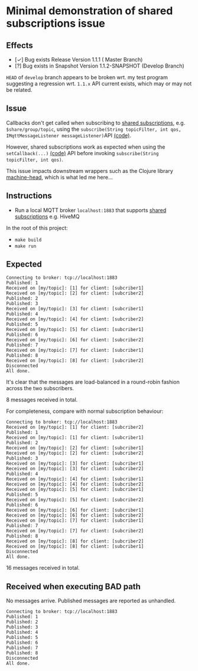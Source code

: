# Minimal demonstration of shared subscriptions issue

## Effects

- [✓] Bug exists Release Version 1.1.1 ( Master Branch)
- [?] Bug exists in Snapshot Version 1.1.2-SNAPSHOT (Develop Branch)

`HEAD` of `develop` branch appears to be broken wrt. my test program suggesting a regression wrt. `1.1.x` API current exists, which may or may not be related.

## Issue

Callbacks don't get called when subscribing to [shared subscriptions](http://www.hivemq.com/blog/mqtt-client-load-balancing-with-shared-subscriptions/), e.g. `$share/group/topic`, using the `subscribe(String topicFilter, int qos, IMqttMessageListener messageListener)`API [(code)](https://github.com/codeasone/shared-subscriptions-issue/blob/master/src/main/java/io/github/codeasone/SharedSubscriptionsIssue.java#L49-L50).

However, shared subscriptions work as expected when using the `setCallback(...)` [(code)](https://github.com/codeasone/shared-subscriptions-issue/blob/master/src/main/java/io/github/codeasone/SharedSubscriptionsIssue.java#L43-L46) API before invoking `subscribe(String topicFilter, int qos)`.

This issue impacts downstream wrappers such as the Clojure library [machine-head](https://github.com/clojurewerkz/machine_head), which is what led me here...

## Instructions

- Run a local MQTT broker `localhost:1883` that supports [shared subscriptions](http://www.hivemq.com/blog/mqtt-client-load-balancing-with-shared-subscriptions/) e.g. HiveMQ

In the root of this project:

- `make build`
- `make run`

## Expected

```
Connecting to broker: tcp://localhost:1883
Published: 1
Received on [my/topic]: [1] for client: [subcriber1]
Received on [my/topic]: [2] for client: [subcriber2]
Published: 2
Published: 3
Received on [my/topic]: [3] for client: [subcriber1]
Published: 4
Received on [my/topic]: [4] for client: [subcriber2]
Published: 5
Received on [my/topic]: [5] for client: [subcriber1]
Published: 6
Received on [my/topic]: [6] for client: [subcriber2]
Published: 7
Received on [my/topic]: [7] for client: [subcriber1]
Published: 8
Received on [my/topic]: [8] for client: [subcriber2]
Disconnected
All done.
```

It's clear that the messages are load-balanced in a round-robin fashion across the two subscribers.

8 messages received in total.

For completeness, compare with normal subscription behaviour:

```
Connecting to broker: tcp://localhost:1883
Received on [my/topic]: [1] for client: [subcriber2]
Published: 1
Received on [my/topic]: [1] for client: [subcriber1]
Published: 2
Received on [my/topic]: [2] for client: [subcriber1]
Received on [my/topic]: [2] for client: [subcriber2]
Published: 3
Received on [my/topic]: [3] for client: [subcriber1]
Received on [my/topic]: [3] for client: [subcriber2]
Published: 4
Received on [my/topic]: [4] for client: [subcriber1]
Received on [my/topic]: [4] for client: [subcriber2]
Received on [my/topic]: [5] for client: [subcriber1]
Published: 5
Received on [my/topic]: [5] for client: [subcriber2]
Published: 6
Received on [my/topic]: [6] for client: [subcriber1]
Received on [my/topic]: [6] for client: [subcriber2]
Received on [my/topic]: [7] for client: [subcriber1]
Published: 7
Received on [my/topic]: [7] for client: [subcriber2]
Published: 8
Received on [my/topic]: [8] for client: [subcriber2]
Received on [my/topic]: [8] for client: [subcriber1]
Disconnected
All done.
```

16 messages received in total.

## Received when executing BAD path

No messages arrive. Published messages are reported as unhandled.

```
Connecting to broker: tcp://localhost:1883
Published: 1
Published: 2
Published: 3
Published: 4
Published: 5
Published: 6
Published: 7
Published: 8
Disconnected
All done.
```
